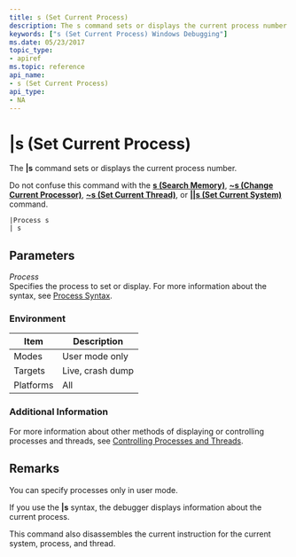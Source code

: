 ```yaml
---
title: s (Set Current Process)
description: The s command sets or displays the current process number.
keywords: ["s (Set Current Process) Windows Debugging"]
ms.date: 05/23/2017
topic_type:
- apiref
ms.topic: reference
api_name:
- s (Set Current Process)
api_type:
- NA
---
```


# |s (Set Current Process)


The **|s** command sets or displays the current process number.

Do not confuse this command with the [**s (Search Memory)**](s--search-memory-.md), [**~s (Change Current Processor)**](-s--change-current-processor-.md), [**~s (Set Current Thread)**](-s--set-current-thread-.md), or [**||s (Set Current System)**](--s--set-current-system-.md) command.

```dbgcmd
|Process s 
| s 
```

## <span id="ddk_cmd_set_current_process_dbg"></span><span id="DDK_CMD_SET_CURRENT_PROCESS_DBG"></span>Parameters


<span id="_______Process______"></span><span id="_______process______"></span><span id="_______PROCESS______"></span> *Process*   
Specifies the process to set or display. For more information about the syntax, see [Process Syntax](process-syntax.md).

### Environment

|  Item  | Description          |
|--------|----------------------|
|Modes|User mode only|
|Targets|Live, crash dump|
|Platforms|All|

 

### Additional Information

For more information about other methods of displaying or controlling processes and threads, see [Controlling Processes and Threads](controlling-processes-and-threads.md).

## Remarks

You can specify processes only in user mode.

If you use the **|s** syntax, the debugger displays information about the current process.

This command also disassembles the current instruction for the current system, process, and thread.

 

 





